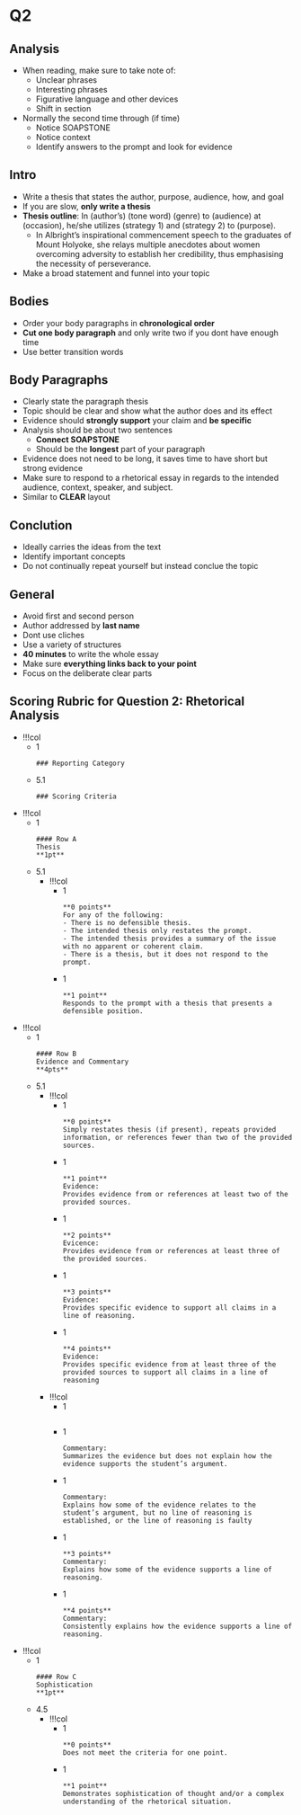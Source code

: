 # Q2
## Analysis
- When reading, make sure to take note of:
	- Unclear phrases
	- Interesting phrases
	- Figurative language and other devices
	- Shift in section
- Normally the second time through (if time)
	- Notice SOAPSTONE
	- Notice context
	- Identify answers to the prompt and look for evidence

## Intro
- Write a thesis that states the author, purpose, audience, how, and goal
- If you are slow, **only write a thesis**
- **Thesis outline**: In (author’s) (tone word) (genre) to (audience) at (occasion), he/she utilizes (strategy 1) and (strategy 2) to (purpose).
	- In Albright’s inspirational commencement speech to the graduates of Mount Holyoke, she relays multiple anecdotes about women overcoming adversity to establish her credibility, thus emphasising the necessity of perseverance.
- Make a broad statement and funnel into your topic

## Bodies
- Order your body paragraphs in **chronological order**
- **Cut one body paragraph** and only write two if you dont have enough time
- Use better transition words

## Body Paragraphs
- Clearly state the paragraph thesis
- Topic should be clear and show what the author does and its effect
- Evidence should **strongly support** your claim and **be specific**
- Analysis should be about two sentences
	- **Connect SOAPSTONE**
	- Should be the **longest** part of your paragraph
- Evidence does not need to be long, it saves time to have short but strong evidence
- Make sure to respond to a rhetorical essay in regards to the intended audience, context, speaker, and subject.
- Similar to **CLEAR** layout

## Conclution
- Ideally carries the ideas from the text
- Identify important concepts
- Do not continually repeat yourself but instead conclue the topic

## General
- Avoid first and second person
- Author addressed by **last name**
- Dont use cliches
- Use a variety of structures
- **40 minutes** to write the whole essay
- Make sure **everything links back to your point**
- Focus on the deliberate clear parts


## Scoring Rubric for Question 2: Rhetorical Analysis
- !!!col
	- 1
		```col-md
		### Reporting Category
		```
	- 5.1
		```col-md
		### Scoring Criteria
		```
- !!!col
	- 1
		```col-md
		#### Row A
		Thesis
		**1pt**
		```
	- 5.1
		- !!!col
			- 1
				```col-md
				**0 points**
				For any of the following:
				- There is no defensible thesis.
				- The intended thesis only restates the prompt.
				- The intended thesis provides a summary of the issue with no apparent or coherent claim.
				- There is a thesis, but it does not respond to the prompt.
				```
			- 1
				```col-md
				**1 point**
				Responds to the prompt with a thesis that presents a defensible position.
				```
- !!!col
	- 1
		```col-md
		#### Row B
		Evidence and Commentary
		**4pts**
		```
	- 5.1
		- !!!col
			- 1
				```col-md
				**0 points**
				Simply restates thesis (if present), repeats provided information, or references fewer than two of the provided sources.
				```
			- 1
				```col-md
				**1 point**
				Evidence:
				Provides evidence from or references at least two of the provided sources.
				```
			- 1
				```col-md
				**2 points**
				Evicence:
				Provides evidence from or references at least three of the provided sources.
				```
			- 1
				```col-md
				**3 points**
				Evidence:
				Provides specific evidence to support all claims in a line of reasoning.
				```
			- 1
				```col-md
				**4 points**
				Evidence:
				Provides specific evidence from at least three of the provided sources to support all claims in a line of reasoning
				```
		- !!!col
			- 1
				```col-md
				```
			- 1
				```col-md
				Commentary:
				Summarizes the evidence but does not explain how the evidence supports the student’s argument.
				```
			- 1
				```col-md
				Commentary:
				Explains how some of the evidence relates to the student’s argument, but no line of reasoning is established, or the line of reasoning is faulty
				```
			- 1
				```col-md
				**3 points**
				Commentary:
				Explains how some of the evidence supports a line of reasoning.
				```
			- 1
				```col-md
				**4 points**
				Commentary:
				Consistently explains how the evidence supports a line of reasoning.
				```
- !!!col
	- 1
		```col-md
		#### Row C
		Sophistication 
		**1pt**
		```
	- 4.5
		- !!!col
			- 1
				```col-md
				**0 points**
				Does not meet the criteria for one point.
				```
			- 1
				```col-md
				**1 point**
				Demonstrates sophistication of thought and/or a complex understanding of the rhetorical situation.
				```